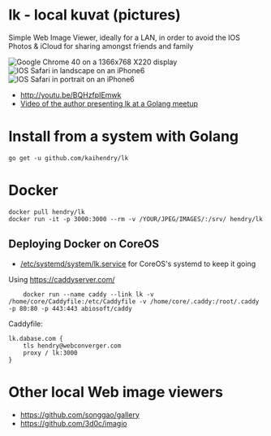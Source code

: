 # lk - local kuvat (pictures)

Simple Web Image Viewer, ideally for a LAN, in order to avoid the IOS Photos &
iCloud for sharing amongst friends and family

<img src=http://s.natalian.org/2014-11-04/1415116363_1364x748.png alt="Google Chrome 40 on a 1366x768 X220 display">
<img src=http://s.natalian.org/2014-11-04/lk-landscape.png alt="IOS Safari in landscape on an iPhone6">
<img src=http://s.natalian.org/2014-11-04/lk-portrait.png alt="IOS Safari in portrait on an iPhone6">

* <http://youtu.be/BQHzfpIEmwk>
* [Video of the author presenting lk at a Golang meetup](http://youtu.be/IIuDygqCOJE)

# Install from a system with Golang

	go get -u github.com/kaihendry/lk

# Docker

	docker pull hendry/lk
	docker run -it -p 3000:3000 --rm -v /YOUR/JPEG/IMAGES/:/srv/ hendry/lk

## Deploying Docker on CoreOS

* [/etc/systemd/system/lk.service](lk.service) for CoreOS's systemd to keep it going

Using <https://caddyserver.com/>

		docker run --name caddy --link lk -v /home/core/Caddyfile:/etc/Caddyfile -v /home/core/.caddy:/root/.caddy -p 80:80 -p 443:443 abiosoft/caddy

Caddyfile:

	lk.dabase.com {
		tls hendry@webconverger.com
		proxy / lk:3000
	}

# Other local Web image viewers

* <https://github.com/songgao/gallery>
* <https://github.com/3d0c/imagio>
